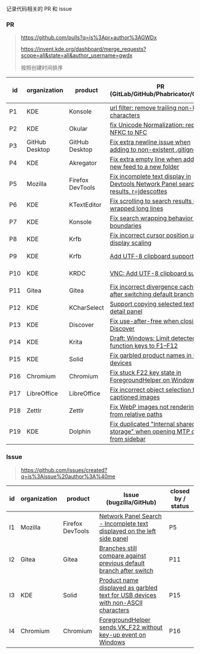 记录代码相关的 PR 和 issue

### PR

> https://github.com/pulls?q=is%3Apr+author%3AGWDx
>
> https://invent.kde.org/dashboard/merge_requests?scope=all&state=all&author_username=gwdx
>
> 按照创建时间排序

| id   | organization   | product          | PR (GitLab/GitHub/Phabricator/Gerrit)                        | commit (GitHub) / status                                     |
| ---- | -------------- | ---------------- | ------------------------------------------------------------ | ------------------------------------------------------------ |
| P1   | KDE            | Konsole          | [url filter: remove trailing non-URL characters](https://invent.kde.org/utilities/konsole/-/merge_requests/934) | [02ba8ce](https://github.com/KDE/konsole/commit/02ba8cefc763f841e523c77069860253599b2dc0) [1817dd4](https://github.com/KDE/konsole/commit/1817dd40679240ab50ea52891d53802ef15b5723) |
| P2   | KDE            | Okular           | [fix Unicode Normalization: replace NFKC to NFC](https://invent.kde.org/graphics/okular/-/merge_requests/941) | [322fd2d](https://github.com/KDE/okular/commit/322fd2d54e4226f6dbb4fb357a86931a5c790340) |
| P3   | GitHub Desktop | GitHub Desktop   | [Fix extra newline issue when adding to non-existent .gitignore](https://github.com/desktop/desktop/pull/19279) | [aa2f9cc](https://github.com/desktop/desktop/commit/aa2f9cca767ef15e7b85367d02686bdb22ac944f) |
| P4   | KDE            | Akregator        | [Fix extra empty line when adding a new feed to a new folder](https://invent.kde.org/pim/akregator/-/merge_requests/57) | [0c869e0](https://github.com/KDE/akregator/commit/0c869e02caea41421d6a54feb2b03e3ec3aa9030) |
| P5   | Mozilla        | Firefox DevTools | [Fix incomplete text display in Devtools Network Panel search results. r=jdescottes](https://phabricator.services.mozilla.com/D232793) | [474665d](https://github.com/mozilla-firefox/firefox/commit/474665d9931ed106d487f75a1695500e21e031de) |
| P6   | KDE            | KTextEditor      | [Fix scrolling to search results in wrapped long lines](https://invent.kde.org/frameworks/ktexteditor/-/merge_requests/786) | [6a18c18](https://github.com/KDE/ktexteditor/commit/6a18c1818eec5514bff95e93f97b4baf27f9c091) |
| P7   | KDE            | Konsole          | [Fix search wrapping behavior at boundaries](https://invent.kde.org/utilities/konsole/-/merge_requests/1088) | [b83680a](https://github.com/KDE/konsole/commit/b83680a69328eb4fc7d32949406696b2fb00a0dc) |
| P8   | KDE            | Krfb             | [Fix incorrect cursor position under display scaling](https://invent.kde.org/network/krfb/-/merge_requests/86) | [6379e01](https://github.com/KDE/krfb/commit/6379e0169d0e764b6a2855d66cbfda45940f17a3) |
| P9   | KDE            | Krfb             | [Add UTF-8 clipboard support](https://invent.kde.org/network/krfb/-/merge_requests/88) | [7e34a75](https://github.com/KDE/krfb/commit/7e34a75b8e4fc9659ee7a2c9b80c6dc512e3a2d5) [c434224](https://github.com/KDE/krfb/commit/c434224d23d1ff8f45c692b329c7101a8c2c04ee) |
| P10  | KDE            | KRDC             | [VNC: Add UTF-8 clipboard support](https://invent.kde.org/network/krdc/-/merge_requests/182) | [9775af3](https://github.com/KDE/krdc/commit/9775af314f8685cba9c9009af88c107a6d8c401d) [abcda23](https://github.com/KDE/krdc/commit/abcda2356553de20339370d7c13e9bd2f7923d97) |
| P11  | Gitea          | Gitea            | [Fix incorrect divergence cache after switching default branch](https://github.com/go-gitea/gitea/pull/34370) | [71a1187](https://github.com/go-gitea/gitea/commit/71a11872091634f1370374ef123d32798ec0447d) |
| P12  | KDE            | KCharSelect      | [Support copying selected text from detail panel](https://invent.kde.org/utilities/kcharselect/-/merge_requests/30) |                                                              |
| P13  | KDE            | Discover         | [Fix use-after-free when closing Discover](https://invent.kde.org/plasma/discover/-/merge_requests/1090) | [82226e8](https://github.com/KDE/discover/commit/82226e8a5cd263d5e9eb2b4c7c48eb32cfae296f) |
| P14  | KDE            | Krita            | [Draft: Windows: Limit detected function keys to F1–F12](https://invent.kde.org/graphics/krita/-/merge_requests/2416) | Closed                                                       |
| P15  | KDE            | Solid            | [Fix garbled product names in USB devices](https://invent.kde.org/frameworks/solid/-/merge_requests/214) | [edae70e](https://github.com/KDE/solid/commit/edae70e96f3459783cd088b636b6044454ffaba6) [561a15b](https://github.com/KDE/solid/commit/561a15b5f438a92709aa9f91b7ccd1873f4cb0a9) |
| P16  | Chromium       | Chromium         | [Fix stuck F22 key state in ForegroundHelper on Windows](https://chromium-review.googlesource.com/c/chromium/src/+/6674454) | [f16e1dd](https://github.com/chromium/chromium/commit/f16e1ddc09c516addedf6d80561d468136e2c4a2) [5eecc16](https://github.com/chromium/chromium/commit/5eecc165cbd32b54ccba16a41966a6c6e2cc4781) |
| P17  | LibreOffice    | LibreOffice      | [Fix incorrect object selection for captioned images](https://gerrit.libreoffice.org/c/core/+/188824) |                                                              |
| P18  | Zettlr         | Zettlr           | [Fix WebP images not rendering from relative paths](https://github.com/Zettlr/Zettlr/pull/5843) | [eae605f](https://github.com/Zettlr/Zettlr/commit/eae605fe8de2a1b746994ec9cda8be2186adbb5d) |
| P19  | KDE            | Dolphin          | [Fix duplicated "Internal shared storage" when opening MTP device from sidebar](https://invent.kde.org/system/dolphin/-/merge_requests/1036) |                                                              |

 

### Issue

> https://github.com/issues/created?q=is%3Aissue%20author%3A%40me

| id   | organization | product          | Issue (bugzilla/GitHub)                                      | closed by / status |
| ---- | ------------ | ---------------- | ------------------------------------------------------------ | ------------------ |
| I1   | Mozilla      | Firefox DevTools | [Network Panel Search - Incomplete text displayed on the left side panel](https://bugzilla.mozilla.org/show_bug.cgi?id=1938771) | P5                 |
| I2   | Gitea        | Gitea            | [Branches still compare against previous default branch after switch](https://github.com/go-gitea/gitea/issues/34369) | P11                |
| I3   | KDE          | Solid            | [Product name displayed as garbled text for USB devices with non-ASCII characters](https://bugs.kde.org/show_bug.cgi?id=505913) | P15                |
| I4   | Chromium     | Chromium         | [ForegroundHelper sends VK_F22 without key-up event on Windows](https://issues.chromium.org/issues/427778321) | P16                |
